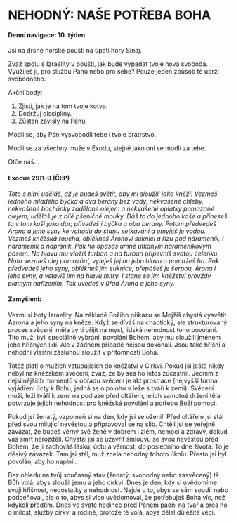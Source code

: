 # NEHODNÝ: NAŠE POTŘEBA BOHA

#### Denní navigace: 10. týden

Jsi na drsné horské poušti na úpatí hory Sinaj.

Zvaž spolu s Izraelity v poušti, jak bude vypadat tvoje nová svoboda. Využiješ ji, pro službu Pánu nebo pro sebe? Pouze jeden způsob tě udrží svobodného.

Akční body:
1. Zjisti, jak je na tom tvoje kotva.
2. Dodržuj disciplíny.
3. Zůstaň závislý na Pánu.

Modli se, aby Pán vysvobodil tebe i tvoje bratrstvo.

Modli se za všechny muže v Exodu, stejně jako oni se modlí za tebe.

Otče náš...

#### Exodus 29:1–9 (ČEP)
*Toto s nimi uděláš, až je budeš světit, aby mi sloužili jako kněží: Vezmeš jednoho mladého býčka a dva berany bez vady, nekvašené chleby, nekvašené bochánky zadělané olejem a nekvašené oplatky pomazané olejem; uděláš je z bílé pšeničné mouky. Dáš to do jednoho koše a přineseš to v tom koši jako dar; přivedeš i býčka a oba berany. Potom předvedeš Árona a jeho syny ke vchodu do stanu setkávání a omyješ je vodou. Vezmeš kněžská roucha, oblékneš Áronovi suknici a řízu pod nárameník, i nárameník a náprsník. Pak ho opásáš umně utkaným nárameníkovým pásem. Na hlavu mu vložíš turban a na turban připevníš svatou čelenku. Nato vezmeš olej pomazání, vyleješ jej na jeho hlavu a pomažeš ho. Pak předvedeš jeho syny, oblékneš jim suknice, přepášeš je šerpou, Árona i jeho syny, a vstavíš jim na hlavu mitry. I stane se jim kněžství provždy platným nařízením. Tak uvedeš v úřad Árona a jeho syny.*

#### Zamyšlení:
Vezmi si boty Izraelity. Na základě Božího příkazu se Mojžíš chystá vysvětit Aarona a jeho syny na kněze. Když se díváš na chaotický, ale strukturovaný proces svěcení, měla by ti přijít na mysl, lidská nehodnost toho povolání. Tito muži byli speciálně vybráni, povoláni Bohem, aby mu sloužili jménem jeho hříšných lidí. Ale v žádném případě nejsou dokonalí. Jsou také hříšní a nehodní vlastní zásluhou sloužit v přítomnosti Boha.

Totéž platí o mužích vstupujících do kněžství v Církvi. Pokud jsi ještě nikdy nebyl na kněžském svěcení, zvaž, že by ses ho letos zúčastnil. Jedním z nejsilnějších momentů v obřadu svěcení je akt prostrace (nejvyšší forma vyjádření úcty k Bohu, jedná se o polohu v leže s tváří k zemi).  Svěcení muži, leží tváří k zemi na podlaze před oltářem, jejich samotné držení těla potvrzuje jejich nehodnost pro kněžské povolání a potřebu Boží pomoci.

Pokud jsi ženatý, vzpomeň si na den, kdy jsi se oženil. Před oltářem jsi stál před svou milující nevěstou a připravoval se na slib. Chtěli jsi se veřejně zavázat, že budeš věrný své ženě v dobrém i zlém, nemoci a zdravý, dokud vás smrt nerozdělí. Chystal jsi se uzavřít smlouvu se svou nevěstou před Bohem, že ji zachováš lásku, úctu a věrnost, do posledního dne života. To je děsivý závazek. Tam jsi stál, muž zcela nehodný tohoto úkolu. Přesto jsi byl povolán, aby ho naplnil.

Bez ohledu na tvůj současný stav (ženatý, svobodný nebo zasvěcený) tě Bůh volá, abys sloužil jemu a jeho církvi. Dnes je den, kdy si uvědomíme svoji hříšnost, nedostatky a nehodnost. Nejde o to, abys se sám soudil nebo podceňoval, ale o to, abys si více uvědomoval, že potřebuješ Boha víc, než kdykoli předtím. Dnes ve svaté hodince před Pánem padni na tvář a pros ho o milost, služby církvi a rodině, protože tě volá, abys dělal důležité věci.
